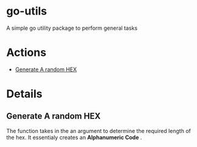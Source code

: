 # go-utils
A simple go utility package to perform general tasks

# Actions
* <a href="#genHEX">Generate A random HEX</a>

# Details
<h2 id="genHEX">Generate A random HEX</h2>
<p>
The function takes in the an argument to determine the required length of the hex.
It essentialy creates an <b>Alphanumeric Code</b> .  
</p>
